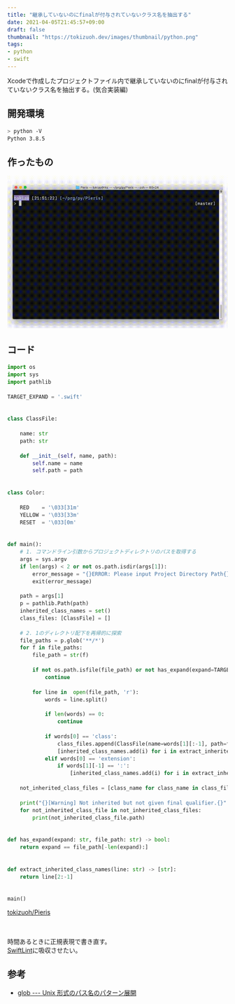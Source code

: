 ```yaml
---
title: "継承していないのにfinalが付与されていないクラス名を抽出する"
date: 2021-04-05T21:45:57+09:00
draft: false
thumbnail: "https://tokizuoh.dev/images/thumbnail/python.png"
tags:
- python
- swift
---
```

  
Xcodeで作成したプロジェクトファイル内で継承していないのにfinalが付与されていないクラス名を抽出する。(気合実装編)  

  
<!--more-->  
  
## 開発環境  
  
```bash
> python -V
Python 3.8.5
```
  
## 作ったもの
  
![](./1.gif)
  
## コード  
  
```python
import os
import sys
import pathlib

TARGET_EXPAND = '.swift'


class ClassFile:

    name: str
    path: str

    def __init__(self, name, path):
        self.name = name
        self.path = path


class Color:

    RED    = '\033[31m' 
    YELLOW = '\033[33m'
    RESET  = '\033[0m'


def main():
    # 1. コマンドライン引数からプロジェクトディレクトリのパスを取得する
    args = sys.argv
    if len(args) < 2 or not os.path.isdir(args[1]):
        error_message = "{}ERROR: Please input Project Directory Path{}".format(Color.RED, Color.RESET)
        exit(error_message)

    path = args[1]
    p = pathlib.Path(path)
    inherited_class_names = set()
    class_files: [ClassFile] = []

    # 2. 1のディレクトリ配下を再帰的に探索
    file_paths = p.glob('**/*')
    for f in file_paths:
        file_path = str(f)

        if not os.path.isfile(file_path) or not has_expand(expand=TARGET_EXPAND, file_path=file_path):
            continue
        
        for line in  open(file_path, 'r'):
            words = line.split()

            if len(words) == 0:
                continue

            if words[0] == 'class':
                class_files.append(ClassFile(name=words[1][:-1], path=file_path))
                [inherited_class_names.add(i) for i in extract_inherited_class_names(words)]
            elif words[0] == 'extension':
                if words[1][-1] == ':':
                    [inherited_class_names.add(i) for i in extract_inherited_class_names(words)]
            
    not_inherited_class_files = [class_name for class_name in class_files if class_name not in inherited_class_names]

    print("{}[Warning] Not inherited but not given final qualifier.{}".format(Color.YELLOW, Color.RESET))
    for not_inherited_class_file in not_inherited_class_files:
        print(not_inherited_class_file.path)


def has_expand(expand: str, file_path: str) -> bool:
    return expand == file_path[-len(expand):]


def extract_inherited_class_names(line: str) -> [str]:
    return line[2:-1]


main()
```
  
[tokizuoh/Pieris](https://github.com/tokizuoh/Pieris)  
  
　
  
時間あるときに正規表現で書き直す。  
[SwiftLint](https://github.com/realm/SwiftLint)に吸収させたい。  
  
## 参考
- [glob --- Unix 形式のパス名のパターン展開](https://docs.python.org/ja/3/library/glob.html)